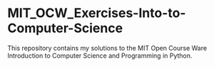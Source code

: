 # MIT_OCW_Exercises-Into-to-Computer-Science
This repository contains my solutions to the MIT Open Course Ware Introduction to Computer Science and Programming in Python.

